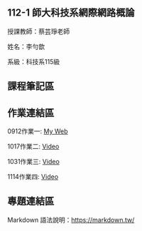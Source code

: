 ## 112-1 師大科技系網際網路概論

授課教師：蔡芸琤老師

姓名：李勻歆

系級：科技系115級

## 課程筆記區
## 作業連結區

0912作業一: [My Web](https://yunxin0118.github.io/html/)


1017作業二: [Video](https://youtu.be/5gg6y9bP0lg)


1031作業三: [Video](https://youtu.be/rjPDGdtONZU)


1114作業四: [Video](https://youtu.be/OKJGEZ_D8g4)


## 專題連結區
Markdown 語法說明：https://markdown.tw/
